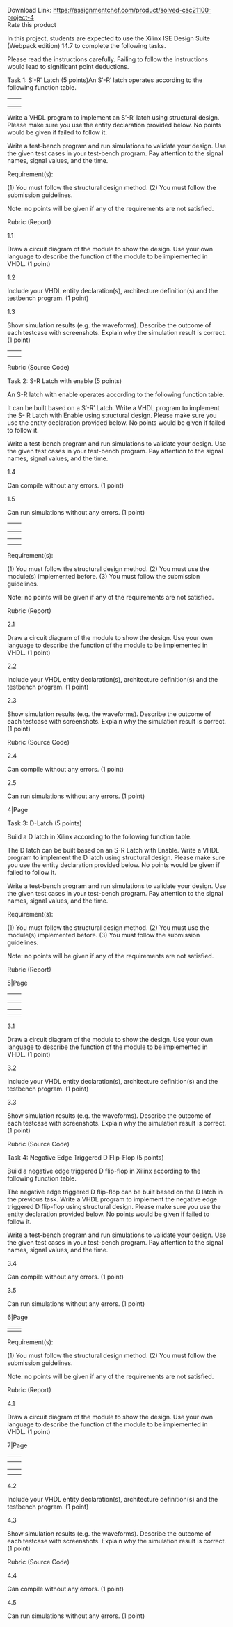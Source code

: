 Download Link: https://assignmentchef.com/product/solved-csc21100-project-4
<br>
<span class="kksr-muted">Rate this product</span>

In this project, students are expected to use the Xilinx ISE Design Suite (Webpack edition) 14.7 to complete the following tasks.

Please read the instructions carefully. Failing to follow the instructions would lead to significant point deductions.

Task 1: S′-R′ Latch (5 points)An S′-R′ latch operates according to the following function table.

<table>

 <tbody>

  <tr>

   <td></td>

   <td></td>

  </tr>

  <tr>

   <td></td>

   <td></td>

  </tr>

  <tr>

   <td></td>

   <td></td>

  </tr>

 </tbody>

</table>

Write a VHDL program to implement an S′-R′ latch using structural design. Please make sure you use the entity declaration provided below. No points would be given if failed to follow it.

Write a test-bench program and run simulations to validate your design. Use the given test cases in your test-bench program. Pay attention to the signal names, signal values, and the time.

Requirement(s):

(1) You must follow the structural design method. (2) You must follow the submission guidelines.

Note: no points will be given if any of the requirements are not satisfied.

Rubric (Report)

1.1

Draw a circuit diagram of the module to show the design. Use your own language to describe the function of the module to be implemented in VHDL. (1 point)

1.2

Include your VHDL entity declaration(s), architecture definition(s) and the testbench program. (1 point)

1.3

Show simulation results (e.g. the waveforms). Describe the outcome of each testcase with screenshots. Explain why the simulation result is correct. (1 point)




<table>

 <tbody>

  <tr>

   <td></td>

   <td></td>

  </tr>

  <tr>

   <td></td>

   <td></td>

  </tr>

 </tbody>

</table>

Rubric (Source Code)

Task 2: S-R Latch with enable (5 points)

An S-R latch with enable operates according to the following function table.

It can be built based on a S′-R′ Latch. Write a VHDL program to implement the S- R Latch with Enable using structural design. Please make sure you use the entity declaration provided below. No points would be given if failed to follow it.

Write a test-bench program and run simulations to validate your design. Use the given test cases in your test-bench program. Pay attention to the signal names, signal values, and the time.

1.4

Can compile without any errors. (1 point)

1.5

Can run simulations without any errors. (1 point)




<table>

 <tbody>

  <tr>

   <td></td>

   <td></td>

  </tr>

  <tr>

   <td></td>

   <td></td>

  </tr>

  <tr>

   <td></td>

   <td></td>

  </tr>

 </tbody>

</table>

<table>

 <tbody>

  <tr>

   <td></td>

   <td></td>

  </tr>

  <tr>

   <td></td>

   <td></td>

  </tr>

 </tbody>

</table>

Requirement(s):

(1) You must follow the structural design method. (2) You must use the module(s) implemented before. (3) You must follow the submission guidelines.

Note: no points will be given if any of the requirements are not satisfied.

Rubric (Report)

2.1

Draw a circuit diagram of the module to show the design. Use your own language to describe the function of the module to be implemented in VHDL. (1 point)

2.2

Include your VHDL entity declaration(s), architecture definition(s) and the testbench program. (1 point)

2.3

Show simulation results (e.g. the waveforms). Describe the outcome of each testcase with screenshots. Explain why the simulation result is correct. (1 point)

Rubric (Source Code)

2.4

Can compile without any errors. (1 point)

2.5

Can run simulations without any errors. (1 point)

4|Page

Task 3: D-Latch (5 points)

Build a D latch in Xilinx according to the following function table.

The D latch can be built based on an S-R Latch with Enable. Write a VHDL program to implement the D latch using structural design. Please make sure you use the entity declaration provided below. No points would be given if failed to follow it.

Write a test-bench program and run simulations to validate your design. Use the given test cases in your test-bench program. Pay attention to the signal names, signal values, and the time.

Requirement(s):

(1) You must follow the structural design method. (2) You must use the module(s) implemented before. (3) You must follow the submission guidelines.

Note: no points will be given if any of the requirements are not satisfied.

Rubric (Report)

5|Page

<table>

 <tbody>

  <tr>

   <td></td>

   <td></td>

  </tr>

  <tr>

   <td></td>

   <td></td>

  </tr>

  <tr>

   <td></td>

   <td></td>

  </tr>

 </tbody>

</table>

<table>

 <tbody>

  <tr>

   <td></td>

   <td></td>

  </tr>

  <tr>

   <td></td>

   <td></td>

  </tr>

 </tbody>

</table>

3.1

Draw a circuit diagram of the module to show the design. Use your own language to describe the function of the module to be implemented in VHDL. (1 point)

3.2

Include your VHDL entity declaration(s), architecture definition(s) and the testbench program. (1 point)

3.3

Show simulation results (e.g. the waveforms). Describe the outcome of each testcase with screenshots. Explain why the simulation result is correct. (1 point)

Rubric (Source Code)

Task 4: Negative Edge Triggered D Flip-Flop (5 points)

Build a negative edge triggered D flip-flop in Xilinx according to the following function table.

The negative edge triggered D flip-flop can be built based on the D latch in the previous task. Write a VHDL program to implement the negative edge triggered D flip-flop using structural design. Please make sure you use the entity declaration provided below. No points would be given if failed to follow it.

Write a test-bench program and run simulations to validate your design. Use the given test cases in your test-bench program. Pay attention to the signal names, signal values, and the time.

3.4

Can compile without any errors. (1 point)

3.5

Can run simulations without any errors. (1 point)

6|Page

<table>

 <tbody>

  <tr>

   <td></td>

   <td></td>

  </tr>

 </tbody>

</table>

Requirement(s):

(1) You must follow the structural design method. (2) You must follow the submission guidelines.

Note: no points will be given if any of the requirements are not satisfied.

Rubric (Report)

4.1

Draw a circuit diagram of the module to show the design. Use your own language to describe the function of the module to be implemented in VHDL. (1 point)

7|Page

<table>

 <tbody>

  <tr>

   <td></td>

   <td></td>

  </tr>

  <tr>

   <td></td>

   <td></td>

  </tr>

 </tbody>

</table>

<table>

 <tbody>

  <tr>

   <td></td>

   <td></td>

  </tr>

  <tr>

   <td></td>

   <td></td>

  </tr>

 </tbody>

</table>

4.2

Include your VHDL entity declaration(s), architecture definition(s) and the testbench program. (1 point)

4.3

Show simulation results (e.g. the waveforms). Describe the outcome of each testcase with screenshots. Explain why the simulation result is correct. (1 point)

Rubric (Source Code)

4.4

Can compile without any errors. (1 point)

4.5

Can run simulations without any errors. (1 point)